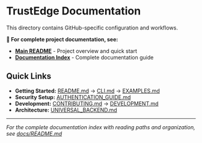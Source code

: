 <!--
Copyright (c) 2025 TRUSTEDGE LABS LLC
MPL-2.0: https://mozilla.org/MPL/2.0/
Project: trustedge — Privacy and trust at the edge.
GitHub: https://github.com/TrustEdge-Labs/trustedge
-->


# TrustEdge Documentation

This directory contains GitHub-specific configuration and workflows.

**📖 For complete project documentation, see:**
- **[Main README](../README.md)** - Project overview and quick start
- **[Documentation Index](../docs/README.md)** - Complete documentation guide

## Quick Links

- **Getting Started:** [README.md](../README.md) → [CLI.md](../docs/user/cli.md) → [EXAMPLES.md](../docs/user/examples.md)
- **Security Setup:** [AUTHENTICATION_GUIDE.md](../docs/user/authentication.md)
- **Development:** [CONTRIBUTING.md](../CONTRIBUTING.md) → [DEVELOPMENT.md](../docs/developer/development.md)
- **Architecture:** [UNIVERSAL_BACKEND.md](../docs/technical/universal-backend.md)

---

*For the complete documentation index with reading paths and organization, see [docs/README.md](../docs/README.md)*
